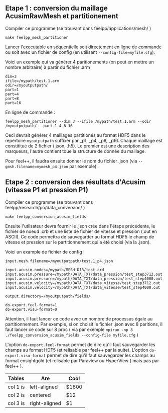 

## Etape 1 : conversion du maillage AcusimRawMesh et partitionement
Compiler ce programme (se trouvant dans feelpp/applications/mesh/ )
```
make feelpp_mesh_partitioner
```
Lancer l'executable en séquentielle soit directement en ligne de commande ou soit 
avec un fichier de config (en utilisant ```--config-file=myfile.cfg```).

Voici un exemple qui va générer 4 paritionements (on peut en mettre un nombre arbitraire) à partir du fichier .arm
```
dim=3
ifile=/mypath/test.1.arm
odir=/myoutputpath/
part=1
part=4
part=8
part=16
```
En ligne de commande :
```
feelpp_mesh_partitioner --dim 3 --ifile /mypath/test.1.arm --odir /myoutputpath/ --part 1 4 8 16
```

Ceci devrait générer 4 maillages partitionés au format HDF5 dans le repertoire ```myoutputpath``` suffixer par _p1, _p4, _p8, _p16.
Chaque maillage est constititué de 2 fichier (.json, .h5). Le premier est une description des marqueurs, l'autre contient toue la structure de donnée du maillage.

Pour feel++, il faudra ensuite donner le nom du fichier .json (via ```--gmsh.filename=mymesh_p4.json``` par exemple). 


## Etape 2 : conversion des résultats d'Acusim (vitesse P1 et pression P1)
Compiler ce programme (se trouvant dans feelpp/research/po/data_conversion/ )
```
make feelpp_conversion_acusim_fields 
```
Ensuite l'utilsateur devra fournir le .json crée dans l'étape précédente, le fichier de noeud .crb et
une liste de fichier de vitesse et pression (.out en ASCII).
Ce code permettra de sauvegarder au format HDF5 le champ de vitesse et pression sur le partitionnement qui a été choisi (via la .json).

Voici un example de fichier de config :
```
input.mesh.filename=/myoutputpath/test.1_p4.json

input.acusim.nodes=/mypath/MESH.DIR/test.crd
input.acusim.pressure=/mypath/DATA_TXT/data_pression/test_step3712.out
input.acusim.pressure=/mypath/DATA_TXT/data_pression/test_step4000.out
input.acusim.velocity=/mypath/DATA_TXT/data_vitesse/test_step3712.out
input.acusim.velocity=/mypath/DATA_TXT/data_vitesse/test_step4000.out

output.directory=/myoutputpath/fields/

do-export.feel-format=1
do-export.visu-format=0
```

Attention, il faut lancer ce code avec un nombre de processus égale au partitionnement. Par exemple, si on choisit le fichier .json avec 8 paritions,
il faut lancer ce code sur 8 proc ( via par exemple ```mpirun -np 8 ./feelpp_conversion_acusim_fields --config-file myfile.cfg``` )

L'option ```do-export.feel-format``` permet de dire qu'il faut sauvegarder les champs au format HDF5 (et relisable par feel++ par la suite).
L'option ```do-export.visu-format``` permet de dire qu'il faut sauvegarder les champs au format ensightgold (et relisable par Paraview ou HyperView ( mais pas par feel++ ).





| Tables   |      Are      |  Cool |
| -------- | ------------- | ----- |
| col 1 is |  left-aligned | $1600 |
| col 2 is |    centered   |   $12 |
| col 3 is | right-aligned |    $1 |